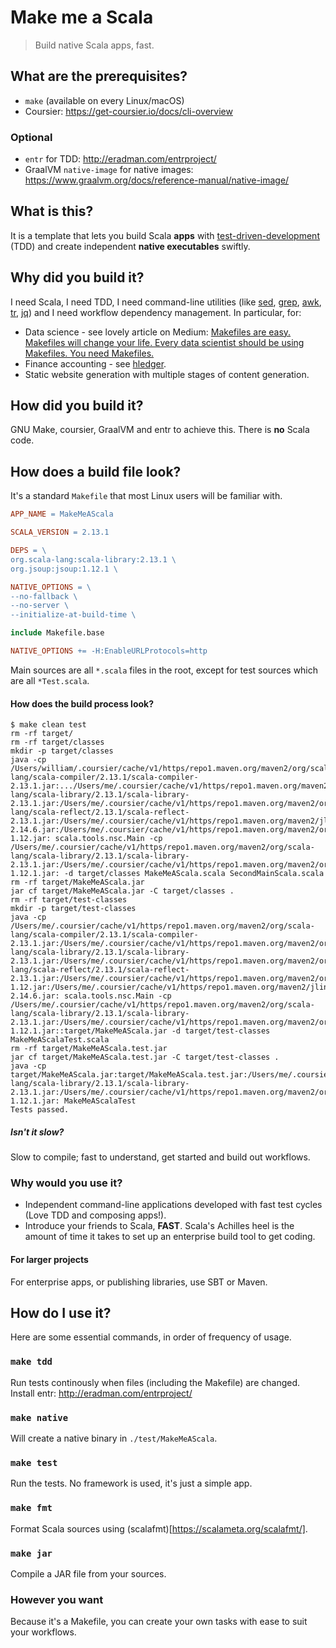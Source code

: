 # Make me a Scala

> Build native Scala apps, fast.

## What are the prerequisites?
- `make` (available on every Linux/macOS)
- Coursier: https://get-coursier.io/docs/cli-overview

### Optional
- `entr` for TDD: http://eradman.com/entrproject/
- GraalVM `native-image` for native images: https://www.graalvm.org/docs/reference-manual/native-image/

## What is this?
It is a template that lets you build Scala **apps** with [test-driven-development](http://www.agiledata.org/essays/tdd.html) (TDD)
 and create independent **native executables** swiftly.
 
## Why did you build it?

I need Scala, I need TDD, I need command-line utilities (like [sed](https://www.gnu.org/software/sed/),
   [grep](https://www.gnu.org/software/grep/),
   [awk](https://www.gnu.org/software/gawk/manual/gawk.html),
   [tr](https://www.gnu.org/software/coreutils/manual/html_node/tr-invocation.html#tr-invocation),
   [jq](https://stedolan.github.io/jq/))
and I need workflow dependency management. In particular, for:
- Data science - see lovely article on Medium: [Makefiles are easy. Makefiles will change your life. Every data scientist should be using Makefiles. You need Makefiles.
](https://medium.com/@davidstevens_16424/make-my-day-ta-science-easier-e16bc50e719c)
- Finance accounting - see [hledger](https://hledger.org/).
- Static website generation with multiple stages of content generation.

## How did you build it?

GNU Make, coursier, GraalVM and entr to achieve this. There is **no** Scala code.

## How does a build file look?

It's a standard `Makefile` that most Linux users will be familiar with.

```makefile
APP_NAME = MakeMeAScala

SCALA_VERSION = 2.13.1

DEPS = \
org.scala-lang:scala-library:2.13.1 \
org.jsoup:jsoup:1.12.1 \

NATIVE_OPTIONS = \
--no-fallback \
--no-server \
--initialize-at-build-time \

include Makefile.base

NATIVE_OPTIONS += -H:EnableURLProtocols=http
```

Main sources are all `*.scala` files in the root,
except for test sources which are all `*Test.scala`.

#### How does the build process look?

```
$ make clean test
rm -rf target/
rm -rf target/classes
mkdir -p target/classes
java -cp /Users/william/.coursier/cache/v1/https/repo1.maven.org/maven2/org/scala-lang/scala-compiler/2.13.1/scala-compiler-2.13.1.jar:.../Users/me/.coursier/cache/v1/https/repo1.maven.org/maven2/org/scala-lang/scala-library/2.13.1/scala-library-2.13.1.jar:/Users/me/.coursier/cache/v1/https/repo1.maven.org/maven2/org/scala-lang/scala-reflect/2.13.1/scala-reflect-2.13.1.jar:/Users/me/.coursier/cache/v1/https/repo1.maven.org/maven2/jline/jline/2.14.6/jline-2.14.6.jar:/Users/me/.coursier/cache/v1/https/repo1.maven.org/maven2/org/fusesource/jansi/jansi/1.12/jansi-1.12.jar: scala.tools.nsc.Main -cp /Users/me/.coursier/cache/v1/https/repo1.maven.org/maven2/org/scala-lang/scala-library/2.13.1/scala-library-2.13.1.jar:/Users/me/.coursier/cache/v1/https/repo1.maven.org/maven2/org/jsoup/jsoup/1.12.1/jsoup-1.12.1.jar: -d target/classes MakeMeAScala.scala SecondMainScala.scala
rm -rf target/MakeMeAScala.jar
jar cf target/MakeMeAScala.jar -C target/classes .
rm -rf target/test-classes
mkdir -p target/test-classes
java -cp /Users/me/.coursier/cache/v1/https/repo1.maven.org/maven2/org/scala-lang/scala-compiler/2.13.1/scala-compiler-2.13.1.jar:/Users/me/.coursier/cache/v1/https/repo1.maven.org/maven2/org/scala-lang/scala-library/2.13.1/scala-library-2.13.1.jar:/Users/me/.coursier/cache/v1/https/repo1.maven.org/maven2/org/scala-lang/scala-reflect/2.13.1/scala-reflect-2.13.1.jar:/Users/me/.coursier/cache/v1/https/repo1.maven.org/maven2/org/fusesource/jansi/jansi/1.12/jansi-1.12.jar:/Users/me/.coursier/cache/v1/https/repo1.maven.org/maven2/jline/jline/2.14.6/jline-2.14.6.jar: scala.tools.nsc.Main -cp /Users/me/.coursier/cache/v1/https/repo1.maven.org/maven2/org/scala-lang/scala-library/2.13.1/scala-library-2.13.1.jar:/Users/me/.coursier/cache/v1/https/repo1.maven.org/maven2/org/jsoup/jsoup/1.12.1/jsoup-1.12.1.jar::target/MakeMeAScala.jar -d target/test-classes MakeMeAScalaTest.scala
rm -rf target/MakeMeAScala.test.jar
jar cf target/MakeMeAScala.test.jar -C target/test-classes .
java -cp target/MakeMeAScala.jar:target/MakeMeAScala.test.jar:/Users/me/.coursier/cache/v1/https/repo1.maven.org/maven2/org/scala-lang/scala-library/2.13.1/scala-library-2.13.1.jar:/Users/me/.coursier/cache/v1/https/repo1.maven.org/maven2/org/jsoup/jsoup/1.12.1/jsoup-1.12.1.jar: MakeMeAScalaTest
Tests passed.
```

##### Isn't it slow?
Slow to compile; fast to understand, get started and build out workflows.

### Why would you use it?

- Independent command-line applications developed with fast test cycles (Love TDD and composing apps!).
- Introduce your friends to Scala, **FAST**. Scala's Achilles heel is the amount of time it takes to set up an enterprise build tool to get coding.

#### For larger projects
For enterprise apps, or publishing libraries, use SBT or Maven.

## How do I use it?
Here are some essential commands, in order of frequency of usage.

### `make tdd`
Run tests continously when files (including the Makefile) are changed. Install entr: http://eradman.com/entrproject/

### `make native`
Will create a native binary in `./test/MakeMeAScala`.

### `make test`
Run the tests. No framework is used, it's just a simple app.

### `make fmt`
Format Scala sources using (scalafmt)[https://scalameta.org/scalafmt/].

### `make jar`
Compile a JAR file from your sources.

### However you want
Because it's a Makefile, you can create your own tasks with ease to suit your workflows.
